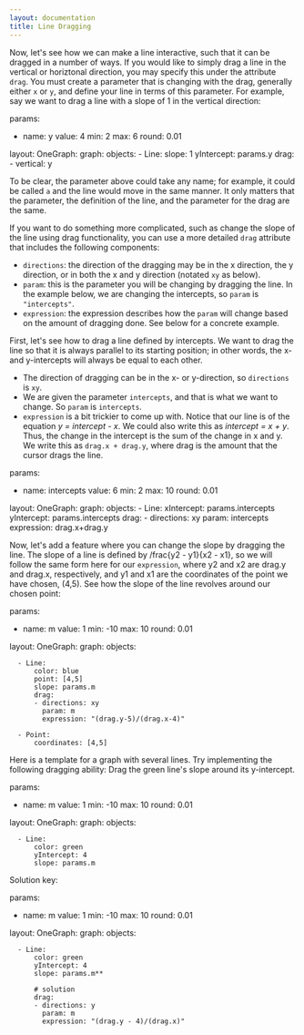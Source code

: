 ```yaml
---
layout: documentation
title: Line Dragging
---
```

Now, let's see how we can make a line interactive, such that it can be dragged in a number of ways. If you would like to simply drag a line in the vertical or horiztonal direction, you may specify this under the attribute `drag`. You must create a parameter that is changing with the drag, generally either `x` or `y`, and define your line in terms of this parameter. For example, say we want to drag a line with a slope of 1 in the vertical direction:

<div width="500" height="425" class="codePreview">
    
params:
- name: y
  value: 4
  min: 2
  max: 6
  round: 0.01
  
layout:
  OneGraph:
    graph:
      objects:
      - Line:
          slope: 1
          yIntercept: params.y
          drag:
          - vertical: y

</div>

To be clear, the parameter above could take any name; for example, it could be called `a` and the line would move in the same manner. It only matters that the parameter, the definition of the line, and the parameter for the drag are the same.

If you want to do something more complicated, such as change the slope of the line using drag functionality, you can use a more detailed `drag` attribute that includes the following components: 

* `directions`: the direction of the dragging may be in the x direction, the y direction, or in both the x and y direction (notated `xy` as below).
* `param`: this is the parameter you will be changing by dragging the line. In the example below, we are changing the intercepts, so `param` is `"intercepts"`.
* `expression`: the expression describes how the `param` will change based on the amount of dragging done. See below for a concrete example. 

First, let's see how to drag a line defined by intercepts. We want to drag the line so that it is always parallel to its starting position; in other words, the x- and y-intercepts will always be equal to each other. 

* The direction of dragging can be in the x- or y-direction, so `directions` is `xy`. 
* We are given the parameter `intercepts`, and that is what we want to change. So `param` is `intercepts`. 
* `expression` is a bit trickier to come up with. Notice that our line is of the equation _y = intercept - x_. We could also write this as _intercept = x + y_. Thus, the change in the intercept is the sum of the change in x and y. We write this as `drag.x + drag.y`, where drag is the amount that the cursor drags the line. 

<div width="500" height="425" class="codePreview">
    
params:
- name: intercepts
  value: 6
  min: 2
  max: 10
  round: 0.01
  
layout:
  OneGraph:
    graph:
      objects:
      - Line:
          xIntercept: params.intercepts
          yIntercept: params.intercepts
          drag:
          - directions: xy
            param: intercepts
            expression: drag.x+drag.y

</div>

Now, let's add a feature where you can change the slope by dragging the line. The slope of a line is defined by /frac{y2 - y1}{x2 - x1}, so we will follow the same form here for our `expression`, where y2 and x2 are drag.y and drag.x, respectively, and y1 and x1 are the coordinates of the point we have chosen, (4,5). See how the slope of the line revolves around our chosen point: 

<div width="500" height="425" class="codePreview">
    
params:
- name: m
  value: 1
  min: -10
  max: 10
  round: 0.01

layout:
  OneGraph:
    graph:
      objects:

      - Line:
          color: blue
          point: [4,5]
          slope: params.m
          drag:
          - directions: xy
            param: m
            expression: "(drag.y-5)/(drag.x-4)"

      - Point:
          coordinates: [4,5]
      

</div>

Here is a template for a graph with several lines. Try implementing the following dragging ability: Drag the green line's slope around its y-intercept. 

<div filename="line/drag_exercises" width="500" height="425" class="codePreview">
    
params:
- name: m
  value: 1
  min: -10
  max: 10
  round: 0.01

layout:
  OneGraph:
    graph:
      objects:

      - Line:
          color: green
          yIntercept: 4
          slope: params.m

</div>

Solution key: 

<div width="500" height="425" class="codePreview">

params:
- name: m
  value: 1
  min: -10
  max: 10
  round: 0.01

layout:
  OneGraph:
    graph:
      objects:

      - Line:
          color: green
          yIntercept: 4
          slope: params.m**

          # solution
          drag:
          - directions: y
            param: m
            expression: "(drag.y - 4)/(drag.x)"

</div>